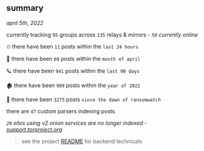 
## summary
_april 5th, 2022_

currently tracking `95` groups across `135` relays & mirrors - _`50` currently online_

⏲ there have been `11` posts within the `last 24 hours`

🦈 there have been `68` posts within the `month of april`

🪐 there have been `941` posts within the `last 90 days`

🏚 there have been `989` posts within the `year of 2022`

🦕 there have been `3275` posts `since the dawn of ransomwatch`

there are `47` custom parsers indexing posts

_`20` sites using v2 onion services are no longer indexed - [support.torproject.org](https://support.torproject.org/onionservices/v2-deprecation/)_

> see the project [README](https://github.com/thetanz/ransomwatch#ransomwatch--) for backend technicals
